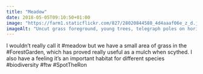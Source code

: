 ```yaml
---
title: "Meadow"
date: 2018-05-05T09:10:50+01:00
image: "https://farm1.staticflickr.com/827/28020844588_4d4aaaf06e_z_d.jpg"
imageAlt: "Uncut grass foreground, young trees, telegraph poles on horizon"
---
```


I wouldn’t really call it #meadow but we have a small area of grass in the #ForestGarden, which has proved really useful as a mulch when scythed. I also have a feeling it’s an important habitat for different species #biodiversity #ftw #SpotTheRon
